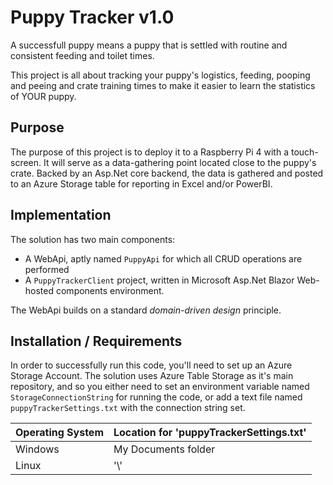 # Puppy Tracker v1.0
A successfull puppy means a puppy that is settled with routine and consistent feeding and toilet times. 

This project is all about tracking your puppy's logistics, feeding, pooping and peeing and crate training times to make it easier to learn the statistics of YOUR puppy. 

## Purpose
The purpose of this project is to deploy it to a Raspberry Pi 4 with a touch-screen. 
It will serve as a data-gathering point located close to the puppy's crate. Backed by an Asp.Net core backend, the data is gathered and posted to an Azure Storage table for reporting in Excel and/or PowerBI. 

## Implementation
The solution has two main components: 
- A WebApi, aptly named `PuppyApi` for which all CRUD operations are performed
- A `PuppyTrackerClient` project, written in Microsoft Asp.Net Blazor Web-hosted components environment. 

The WebApi builds on a standard *domain-driven design* principle. 

## Installation / Requirements
In order to successfully run this code, you'll need to set up an Azure Storage Account. The solution uses Azure Table Storage as it's main repository, 
and so you either need to set an environment variable named `StorageConnectionString` for running the code, or add a text file named `puppyTrackerSettings.txt` with the connection string
set. 

| Operating System | Location for 'puppyTrackerSettings.txt' | 
| ---------------- | --------------------------------------- |
| Windows          | My Documents folder                     |
| Linux            | '\\'                                     |







